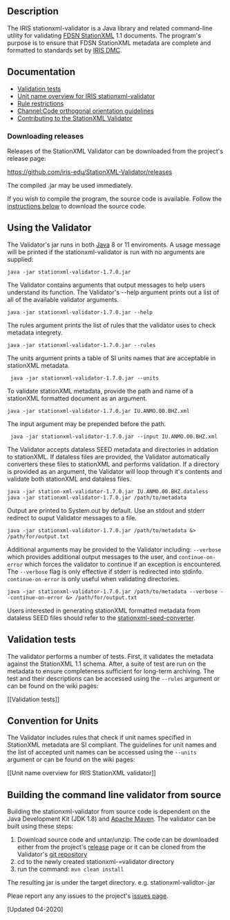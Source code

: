 ## Description

The IRIS stationxml-validator is a Java library and related command-line utility for validating [FDSN StationXML](http://www.fdsn.org/xml/station/) 1.1 documents. The program's purpose is to ensure that FDSN StationXML metadata are complete and formatted to standards set by [IRIS DMC](http://ds.iris.edu/).

## Documentation
* [Validation tests](tests.md)
* [Unit name overview for IRIS stationxml-validator](units.md)
* [Rule restrictions](restrictions.md)
* [Channel:Code orthogonal orientation guidelines](orientation.md)
* [Contributing to the StationXML Validator](contribution.md)

### Downloading releases

Releases of the StationXML Validator can be downloaded from the project's release page:

https://github.com/iris-edu/StationXML-Validator/releases

The compiled .jar may be used immediately.

If you wish to compile the program, the source code is available. Follow the [instructions below](#building-the-command-line-validator-from-source) to download the source code.

## Using the Validator

The Validator's jar runs in both [Java](https://www.java.com/) 8 or 11 enviroments.  A usage message will be printed if the stationxml-validator is run with no arguments are supplied:

    java -jar stationxml-validator-1.7.0.jar

The Validator contains arguments that output messages to help users understand its function. The Validator's --help argument prints out a list of all of the available validator arguments. 
    
    java -jar stationxml-validator-1.7.0.jar --help

The rules argument prints the list of rules that the validator uses to check metadata integrety. 
   
    java -jar stationxml-validator-1.7.0.jar --rules

The units argument prints a table of SI units names that are acceptable in stationXML metadata.

     java -jar stationxml-validator-1.7.0.jar --units

To validate stationXML metadata, provide the path and name of a stationXML formatted document as an argument.

    java -jar stationxml-validator-1.7.0.jar IU.ANMO.00.BHZ.xml

The input argument may be prepended before the path.

     java -jar stationxml-validator-1.7.0.jar --input IU.ANMO.00.BHZ.xml

The Validator accepts dataless SEED metadata and directories in addation to stationXML. If dataless files are provided, the Validator automatically converters these files to stationXML and performs validation. If a directory is provided as an argument, the Validator will loop through it's contents and validate both stationXML and dataless files. 

    java -jar station-xml-validator-1.7.0.jar IU.ANMO.00.BHZ.dataless
    java -jar stationxml-validator-1.7.0.jar /path/to/metadata

Output are printed to System.out by default. Use an stdout and stderr redirect to ouput Validator messages to a file. 

    java -jar stationxml-validator-1.7.0.jar /path/to/metadata &> /path/for/output.txt

Additional arguments may be provided to the Validator including: `--verbose` which provides additional output messages to the user, and `continue-on-error` which forces the validator to continue if an exception is encountered. The `--verbose` flag is only effective if stderr is redirected into stdinfo. `continue-on-error` is only useful when validating directories. 
    
    java -jar stationxml-validator-1.7.0.jar /path/to/metadata --verbose --continue-on-error &> /path/for/output.txt

Users interested in generating stationXML formatted metadata from dataless SEED files should refer to the [stationxml-seed-converter](https://github.com/iris-edu/stationxml-seed-converter).

## Validation tests

The validator performs a number of tests. First, it validates the metadata against the StationXML 1.1 schema. After, a suite of test are run on the metadata to ensure completeness sufficient for long-term archiving. The test and their descriptions can be accessed using the `--rules` argument or can be found on the wiki pages:

[[Validation tests]]

## Convention for Units

The Validator includes rules that check if unit names specified in StationXML metadata are SI compliant. The guidelines for unit names and the list of accepted unit names can be accessed using the `--units` argument or can be found on the wiki pages:

[[Unit name overview for IRIS StationXML validator]]

## Building the command line validator from source

Building the stationxml-validator from source code is dependent on the Java Development Kit (JDK 1.8) and [Apache Maven](https://maven.apache.org/).  The validator can be built using these steps:

1. Download source code and untar/unzip. The code can be downloaded either from the project's [release](https://github.com/iris-edu/StationXML-Validator/releases) page or it can be cloned from the Validator's [git repository](https://github.com/iris-edu/stationxml-validator/)
1. cd to the newly created stationxml-=validator directory
1. run the command: `mvn clean install`

The resulting jar is under the target directory. e.g. stationxml-validtor-<version>.jar

Pleae report any any issues to the project's [issues page](https://github.com/iris-edu/stationxml-validator/issues). 

[Updated 04-2020]
